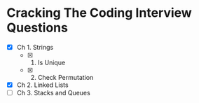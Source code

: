 # Cracking The Coding Interview Questions

- [x] Ch 1. Strings
  - [x] 1. Is Unique
  - [x] 2. Check Permutation
- [x] Ch 2. Linked Lists
- [ ] Ch 3. Stacks and Queues
